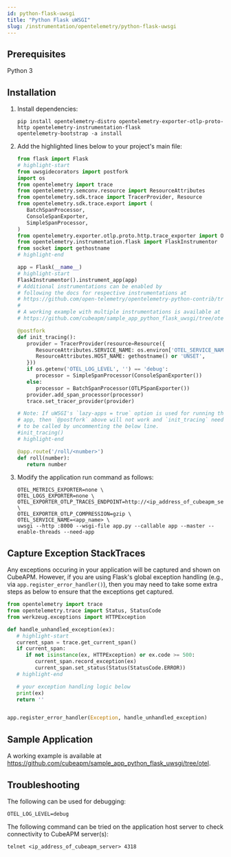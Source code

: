 ```yaml
---
id: python-flask-uwsgi
title: "Python Flask uWSGI"
slug: /instrumentation/opentelemetry/python-flask-uwsgi
---
```


## Prerequisites

Python 3

## Installation

1. Install dependencies:

   ```shell
   pip install opentelemetry-distro opentelemetry-exporter-otlp-proto-http opentelemetry-instrumentation-flask
   opentelemetry-bootstrap -a install
   ```

2. Add the highlighted lines below to your project's main file:

   ```python title="app.py"
   from flask import Flask
   # highlight-start
   from uwsgidecorators import postfork
   import os
   from opentelemetry import trace
   from opentelemetry.semconv.resource import ResourceAttributes
   from opentelemetry.sdk.trace import TracerProvider, Resource
   from opentelemetry.sdk.trace.export import (
      BatchSpanProcessor,
      ConsoleSpanExporter,
      SimpleSpanProcessor,
   )
   from opentelemetry.exporter.otlp.proto.http.trace_exporter import OTLPSpanExporter
   from opentelemetry.instrumentation.flask import FlaskInstrumentor
   from socket import gethostname
   # highlight-end

   app = Flask(__name__)
   # highlight-start
   FlaskInstrumentor().instrument_app(app)
   # Additional instrumentations can be enabled by
   # following the docs for respective instrumentations at
   # https://github.com/open-telemetry/opentelemetry-python-contrib/tree/main/instrumentation
   #
   # A working example with multiple instrumentations is available at
   # https://github.com/cubeapm/sample_app_python_flask_uwsgi/tree/otel

   @postfork
   def init_tracing():
      provider = TracerProvider(resource=Resource({
         ResourceAttributes.SERVICE_NAME: os.environ['OTEL_SERVICE_NAME'],
         ResourceAttributes.HOST_NAME: gethostname() or 'UNSET',
      }))
      if os.getenv('OTEL_LOG_LEVEL', '') == 'debug':
         processor = SimpleSpanProcessor(ConsoleSpanExporter())
      else:
         processor = BatchSpanProcessor(OTLPSpanExporter())
      provider.add_span_processor(processor)
      trace.set_tracer_provider(provider)

   # Note: If uWSGI's `lazy-apps = true` option is used for running the
   # app, then `@postfork` above will not work and `init_tracing` needs
   # to be called by uncommenting the below line.
   #init_tracing()
   # highlight-end

   @app.route('/roll/<number>')
   def roll(number):
      return number
   ```

3. Modify the application run command as follows:

   ```shell
   OTEL_METRICS_EXPORTER=none \
   OTEL_LOGS_EXPORTER=none \
   OTEL_EXPORTER_OTLP_TRACES_ENDPOINT=http://<ip_address_of_cubeapm_server>:4318/v1/traces \
   OTEL_EXPORTER_OTLP_COMPRESSION=gzip \
   OTEL_SERVICE_NAME=<app_name> \
   uwsgi --http :8000 --wsgi-file app.py --callable app --master --enable-threads --need-app
   ```

## Capture Exception StackTraces

Any exceptions occuring in your application will be captured and shown on CubeAPM. However, if you are using Flask's global exception handling (e.g., via `app.register_error_handler()`), then you may need to take some extra steps as below to ensure that the exceptions get captured.

```python
from opentelemetry import trace
from opentelemetry.trace import Status, StatusCode
from werkzeug.exceptions import HTTPException

def handle_unhandled_exception(ex):
   # highlight-start
   current_span = trace.get_current_span()
   if current_span:
      if not isinstance(ex, HTTPException) or ex.code >= 500:
         current_span.record_exception(ex)
         current_span.set_status(Status(StatusCode.ERROR))
   # highlight-end

   # your exception handling logic below
   print(ex)
   return ''


app.register_error_handler(Exception, handle_unhandled_exception)
```

## Sample Application

A working example is available at https://github.com/cubeapm/sample_app_python_flask_uwsgi/tree/otel.

## Troubleshooting

The following can be used for debugging:

```shell
OTEL_LOG_LEVEL=debug
```

The following command can be tried on the application host server to check connectivity to CubeAPM server(s):

```shell
telnet <ip_address_of_cubeapm_server> 4318
```
